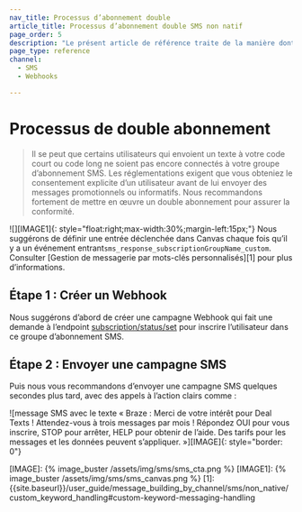 ```yaml
---
nav_title: Processus d’abonnement double
article_title: Processus d’abonnement double SMS non natif
page_order: 5
description: "Le présent article de référence traite de la manière dont Braze traite certains mots clés pour les utilisateurs de SMS non-natif, ainsi que les bonnes pratiques lors de la création d’une campagne de webhook SMS."
page_type: reference
channel:
  - SMS
  - Webhooks

---
```


# Processus de double abonnement

> Il se peut que certains utilisateurs qui envoient un texte à votre code court ou code long ne soient pas encore connectés à votre groupe d’abonnement SMS. Les réglementations exigent que vous obteniez le consentement explicite d’un utilisateur avant de lui envoyer des messages promotionnels ou informatifs. Nous recommandons fortement de mettre en œuvre un double abonnement pour assurer la conformité. 

![][IMAGE1]{: style="float:right;max-width:30%;margin-left:15px;"}
Nous suggérons de définir une entrée déclenchée dans Canvas chaque fois qu’il y a un événement entrant`sms_response_subscriptionGroupName_custom`. Consulter [Gestion de messagerie par mots-clés personnalisés][1] pour plus d’informations.

## Étape 1 : Créer un Webhook

Nous suggérons d’abord de créer une campagne Webhook qui fait une demande à l’endpoint [subscription/status/set][SSSendpoint] pour inscrire l’utilisateur dans ce groupe d’abonnement SMS.

## Étape 2 : Envoyer une campagne SMS

Puis nous vous recommandons d’envoyer une campagne SMS quelques secondes plus tard, avec des appels à l’action clairs comme :

![message SMS avec le texte « Braze : Merci de votre intérêt pour Deal Texts ! Attendez-vous à trois messages par mois ! Répondez OUI pour vous inscrire, STOP pour arrêter, HELP pour obtenir de l’aide. Des tarifs pour les messages et les données peuvent s’appliquer. »][IMAGE]{: style="border: 0"}

[SSSendpoint]: {{site.baseurl}}/api/endpoints/subscription_groups/post_update_user_subscription_group_status/
[IMAGE]: {% image_buster /assets/img/sms/sms_cta.png %}
[IMAGE1]: {% image_buster /assets/img/sms/sms_canvas.png %}
[1]: {{site.baseurl}}/user_guide/message_building_by_channel/sms/non_native/custom_keyword_handling#custom-keyword-messaging-handling

